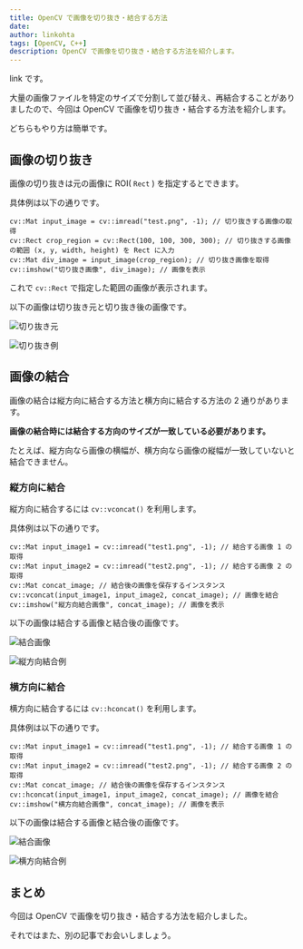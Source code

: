 ```yaml
---
title: OpenCV で画像を切り抜き・結合する方法
date: 
author: linkohta
tags: [OpenCV, C++]
description: OpenCV で画像を切り抜き・結合する方法を紹介します。
---
```


link です。

大量の画像ファイルを特定のサイズで分割して並び替え、再結合することがありましたので、今回は OpenCV で画像を切り抜き・結合する方法を紹介します。

どちらもやり方は簡単です。

## 画像の切り抜き

画像の切り抜きは元の画像に ROI( `Rect` ) を指定するとできます。

具体例は以下の通りです。

```cpp:title=画像の切り抜き
cv::Mat input_image = cv::imread("test.png", -1); // 切り抜きする画像の取得
cv::Rect crop_region = cv::Rect(100, 100, 300, 300); // 切り抜きする画像の範囲 (x, y, width, height) を Rect に入力
cv::Mat div_image = input_image(crop_region); // 切り抜き画像を取得
cv::imshow("切り抜き画像", div_image); // 画像を表示
```

これで `cv::Rect` で指定した範囲の画像が表示されます。

以下の画像は切り抜き元と切り抜き後の画像です。

![切り抜き元](images\2022-11-06_22h02_57.png)

![切り抜き例](images\2022-11-20_20h05_09.png)

## 画像の結合

画像の結合は縦方向に結合する方法と横方向に結合する方法の 2 通りがあります。

**画像の結合時には結合する方向のサイズが一致している必要があります。**

たとえば、縦方向なら画像の横幅が、横方向なら画像の縦幅が一致していないと結合できません。

### 縦方向に結合

縦方向に結合するには `cv::vconcat()` を利用します。

具体例は以下の通りです。

```cpp:title=縦方向に結合
cv::Mat input_image1 = cv::imread("test1.png", -1); // 結合する画像 1 の取得
cv::Mat input_image2 = cv::imread("test2.png", -1); // 結合する画像 2 の取得
cv::Mat concat_image; // 結合後の画像を保存するインスタンス
cv::vconcat(input_image1, input_image2, concat_image); // 画像を結合
cv::imshow("縦方向結合画像", concat_image); // 画像を表示
```

以下の画像は結合する画像と結合後の画像です。

![結合画像](images\2022-11-20_20h05_09.png)

![縦方向結合例](images\2022-11-20_22h01_37.png)

### 横方向に結合

横方向に結合するには `cv::hconcat()` を利用します。

具体例は以下の通りです。

```cpp:title=横方向に結合
cv::Mat input_image1 = cv::imread("test1.png", -1); // 結合する画像 1 の取得
cv::Mat input_image2 = cv::imread("test2.png", -1); // 結合する画像 2 の取得
cv::Mat concat_image; // 結合後の画像を保存するインスタンス
cv::hconcat(input_image1, input_image2, concat_image); // 画像を結合
cv::imshow("横方向結合画像", concat_image); // 画像を表示
```

以下の画像は結合する画像と結合後の画像です。

![結合画像](images\2022-11-06_22h02_57.png)

![横方向結合例](images\2022-11-20_21h58_58.png)

## まとめ

今回は OpenCV で画像を切り抜き・結合する方法を紹介しました。

それではまた、別の記事でお会いしましょう。